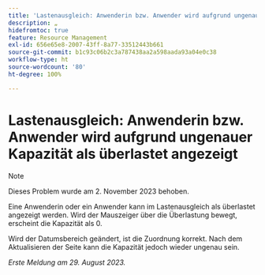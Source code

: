 ```yaml
---
title: 'Lastenausgleich: Anwenderin bzw. Anwender wird aufgrund ungenauer Kapazität als überlastet angezeigt'
description: „
hidefromtoc: true
feature: Resource Management
exl-id: 656e65e8-2007-43ff-8a77-33512443b661
source-git-commit: b1c93c06b2c3a787438aa2a598aada93a04e0c38
workflow-type: ht
source-wordcount: '80'
ht-degree: 100%

---
```


# Lastenausgleich: Anwenderin bzw. Anwender wird aufgrund ungenauer Kapazität als überlastet angezeigt

>[!NOTE]
>
>Dieses Problem wurde am 2. November 2023 behoben.

Eine Anwenderin oder ein Anwender kann im Lastenausgleich als überlastet angezeigt werden. Wird der Mauszeiger über die Überlastung bewegt, erscheint die Kapazität als 0.

Wird der Datumsbereich geändert, ist die Zuordnung korrekt. Nach dem Aktualisieren der Seite kann die Kapazität jedoch wieder ungenau sein.

_Erste Meldung am 29. August 2023._
